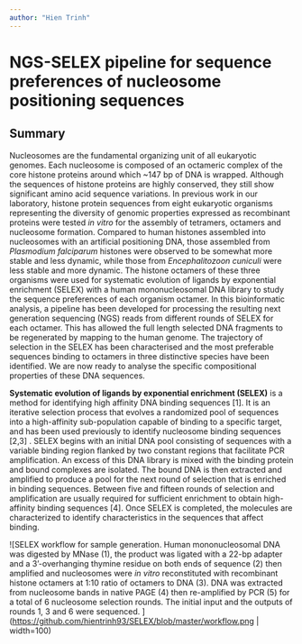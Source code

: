 ```yaml
---
author: "Hien Trinh"
---
```

# NGS-SELEX pipeline for sequence preferences of nucleosome positioning sequences

## Summary
 
Nucleosomes are the fundamental organizing unit of all eukaryotic genomes. Each nucleosome is composed of an octameric complex of the core histone proteins around which ~147 bp of DNA is wrapped. Although the sequences of histone proteins are highly conserved, they still show significant amino acid sequence variations. In previous work in our laboratory, histone protein sequences from eight eukaryotic organisms representing the diversity of genomic properties expressed as recombinant proteins were tested <em>in vitro</em> for the assembly of tetramers, octamers and nucleosome formation. Compared to human histones assembled into nucleosomes with an artificial positioning DNA, those assembled from <em>Plasmodium falciparum</em> histones were observed to be somewhat more stable and less dynamic, while those from <em>Encephalitozoon cuniculi</em> were less stable and more dynamic. The histone octamers of these three organisms were used for systematic evolution of ligands by exponential enrichment (SELEX) with a human mononucleosomal DNA library to study the sequence preferences of each organism octamer. In this bioinformatic analysis, a pipeline has been developed for processing the resulting next generation sequencing (NGS) reads from different rounds of SELEX for each octamer. This has allowed the full length selected DNA fragments to be regenerated by mapping to the human genome. The trajectory of selection in the SELEX has been characterised and the most preferable sequences binding to octamers in three distinctive species have been identified. We are now ready to analyse the specific compositional properties of these DNA sequences. 

**Systematic evolution of ligands by exponential enrichment (SELEX)** is a method for identifying high affinity DNA binding sequences [1]. It is an iterative selection process that evolves a randomized pool of sequences into a high-affinity sub-population capable of binding to a specific target, and has been used previously to identify nucleosome binding sequences [2,3] .
SELEX begins with an initial DNA pool consisting of sequences with a variable binding region flanked by two constant regions that facilitate PCR amplification. An excess of this DNA library is mixed with the binding protein and bound complexes are isolated. The bound DNA is then extracted and amplified to produce a pool for the next round of selection that is enriched in binding sequences. Between five and fifteen rounds of selection and amplification are usually required for sufficient enrichment to obtain high-affinity binding sequences [4]. Once SELEX is completed, the molecules are characterized to identify characteristics in the sequences that affect binding.

![SELEX workflow for sample generation. Human mononucleosomal DNA was digested by MNase (1), the product was ligated with a 22-bp adapter and a 3’-overhanging thymine residue on both ends of sequence (2) then amplified and nucleosomes were <em>in vitro</em> reconstituted with recombinant histone octamers at 1:10 ratio of octamers to DNA (3). DNA was extracted from nucleosome bands in native PAGE (4) then re-amplified by PCR (5) for a total of 6 nucleosome selection rounds. The initial input and the outputs of rounds 1, 3 and 6 were sequenced. ](https://github.com/hientrinh93/SELEX/blob/master/workflow.png | width=100)





